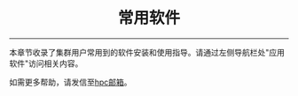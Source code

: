 # <center>常用软件</centet>

-----------------

本章节收录了集群用户常用到的软件安装和使用指导。请通过左侧导航栏处"应用软件"访问相关内容。

如需更多帮助，请发信至[hpc邮箱](mailto:hpc@sjtu.edu.cn)。

